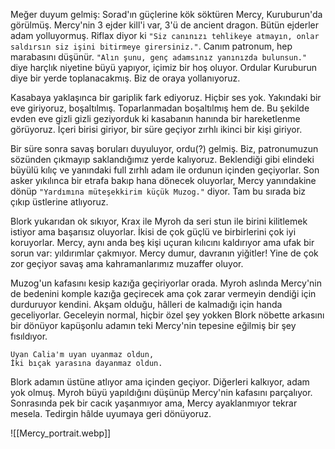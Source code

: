 Meğer duyum gelmiş: Sorad'ın güçlerine kök söktüren Mercy, Kuruburun'da görülmüş. Mercy'nin 3 ejder kill'i var, 3'ü de ancient dragon. Bütün ejderler adam yolluyormuş. Riflax diyor ki `"Siz canınızı tehlikeye atmayın, onlar saldırsın siz işini bitirmeye girersiniz."`. Canım patronum, hep marabasını düşünür. `"Alın şunu, genç adamsınız yanınızda bulunsun."` diye harçlık niyetine büyü yapıyor, içimiz bir hoş oluyor. Ordular Kuruburun diye bir yerde toplanacakmış. Biz de oraya yollanıyoruz.  
  
Kasabaya yaklaşınca bir gariplik fark ediyoruz. Hiçbir ses yok. Yakındaki bir eve giriyoruz, boşaltılmış. Toparlanmadan boşaltılmış hem de. Bu şekilde evden eve gizli gizli geziyorduk ki kasabanın hanında bir hareketlenme görüyoruz. İçeri birisi giriyor, bir süre geçiyor zırhlı ikinci bir kişi giriyor.  
  
Bir süre sonra savaş boruları duyuluyor, ordu(?) gelmiş. Biz, patronumuzun sözünden çıkmayıp saklandığımız yerde kalıyoruz. Beklendiği gibi elindeki büyülü kılıç ve yanındaki full zırhlı adam ile ordunun içinden geçiyorlar. Son asker yıkılınca bir etrafa bakıp hana dönecek oluyorlar, Mercy yanındakine dönüp `"Yardımına müteşekkirim küçük Muzog."` diyor. Tam bu sırada biz çıkıp üstlerine atlıyoruz.   
  
Blork yukarıdan ok sıkıyor, Krax ile Myroh da seri stun ile birini kilitlemek istiyor ama başarısız oluyorlar. İkisi de çok güçlü ve birbirlerini çok iyi koruyorlar. Mercy, aynı anda beş kişi uçuran kılıcını kaldırıyor ama ufak bir sorun var: yıldırımlar çakmıyor. Mercy dumur, davranın yiğitler! Yine de çok zor geçiyor savaş ama kahramanlarımız muzaffer oluyor.  
  
Muzog'un kafasını kesip kazığa geçiriyorlar orada. Myroh aslında Mercy'nin de bedenini komple kazığa geçirecek ama çok zarar vermeyin dendiği için durduruyor kendini. Akşam olduğu, hâlleri de kalmadığı için handa geceliyorlar. Geceleyin normal, hiçbir özel şey yokken Blork nöbette arkasını bir dönüyor kapüşonlu adamın teki Mercy'nin tepesine eğilmiş bir şey fısıldıyor.  
  
```  
Uyan Calia'm uyan uyanmaz oldun,  
İki bıçak yarasına dayanmaz oldun.  
```  
  
Blork adamın üstüne atlıyor ama içinden geçiyor. Diğerleri kalkıyor, adam yok olmuş. Myroh büyü yapıldığını düşünüp Mercy'nin kafasını parçalıyor. Sonrasında pek bir cacık yaşanmıyor ama, Mercy ayaklanmıyor tekrar mesela. Tedirgin hâlde uyumaya geri dönüyoruz.  
  
![[Mercy_portrait.webp]]